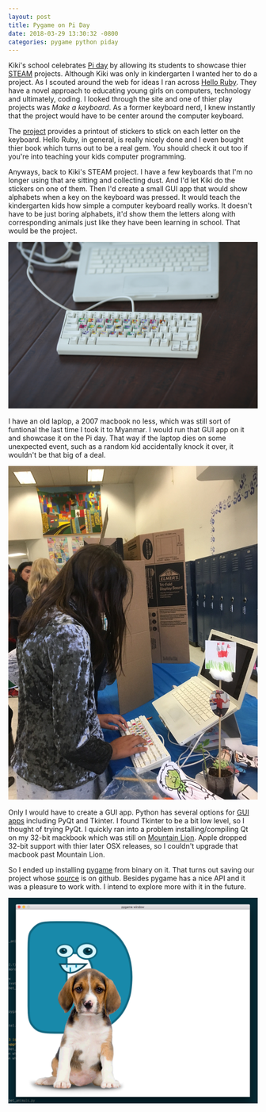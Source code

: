 ```yaml
---
layout: post
title: Pygame on Pi Day
date: 2018-03-29 13:30:32 -0800
categories: pygame python piday
---
```


Kiki's school celebrates [Pi day][piday] by allowing its students to showcase thier [STEAM][steam] projects. Although Kiki was only in kindergarten I wanted her to do a project. As I scouted around the web for ideas I ran across [Hello Ruby][hello-ruby]. They have a novel approach to educating young girls on computers, technology and ultimately, coding. I looked through the site and one of thier play projects was _Make a keyboard_. As a former keyboard nerd, I knew instantly that the project would have to be center around the computer keyboard. 

The [project][ruby-keyboard] provides a printout of stickers to stick on each letter on the keyboard. Hello Ruby, in general, is really nicely done and I even bought thier book which turns out to be a real gem. You should check it out too if you're into teaching your kids computer programming.

Anyways, back to Kiki's STEAM project. I have a few keyboards that I'm no longer using that are sitting and collecting dust. And I'd let Kiki do the stickers on one of them. Then I'd create a small GUI app that would show alphabets when a key on the keyboard was pressed. It would teach the kindergarten kids how simple a computer keyboard really works. It doesn't have to be just boring alphabets, it'd show them the letters along with corresponding animals just like they have been learning in school. That would be the project.

![keyboard stickers][keyboard_pic]

I have an old laplop, a 2007 macbook no less, which was still sort of funtional the last time I took it to Myanmar. I would run that GUI app on it and showcase it on the Pi day. That way if the laptop dies on some unexpected event, such as a random kid accidentally knock it over, it wouldn't be that big of a deal.

![Kid checking out keybaord][piday_event_pic]

Only I would have to create a GUI app. Python has several options for [GUI apps][py_gui] including PyQt and Tkinter. I found Tkinter to be a bit low level, so I thought of trying PyQt. I quickly ran into a problem installing/compiling Qt on my 32-bit mackbook which was still on [Mountain Lion][osx_8]. Apple dropped 32-bit support with thier later OSX releases, so I couldn't upgrade that macbook past Mountain Lion.

So I ended up installing [pygame][pygame] from binary on it. That turns out saving our project whose [source][kiki-project] is on github. Besides pygame has a nice API and it was a pleasure to work with. I intend to explore more with it in the future.

![alphabet animals][screenshot]


[piday]: http://www.piday.org/
[steam]: https://steamedu.com/
[hello-ruby]: http://www.helloruby.com/
[ruby-keyboard]: http://www.helloruby.com/play/12
[py_gui]: https://docs.python.org/3/faq/gui.html
[osx_8]: https://en.wikipedia.org/wiki/OS_X_Mountain_Lion
[pygame]: https://www.pygame.org
[kiki-project]: https://github.com/ypa/kikiKinderPiDay
[keyboard_pic]: /images/piday_keyboard.JPG
[screenshot]: /images/alphabet_dog.png
[piday_event_pic]: /images/tryingout.JPG
